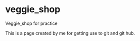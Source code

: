 # veggie_shop
Veggie_shop for practice

This is a page created by me for getting use to git and git hub.
